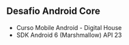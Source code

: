 ## Desafio Android Core
* Curso Mobile Android - Digital House
* SDK Android 6 (Marshmallow) API 23


